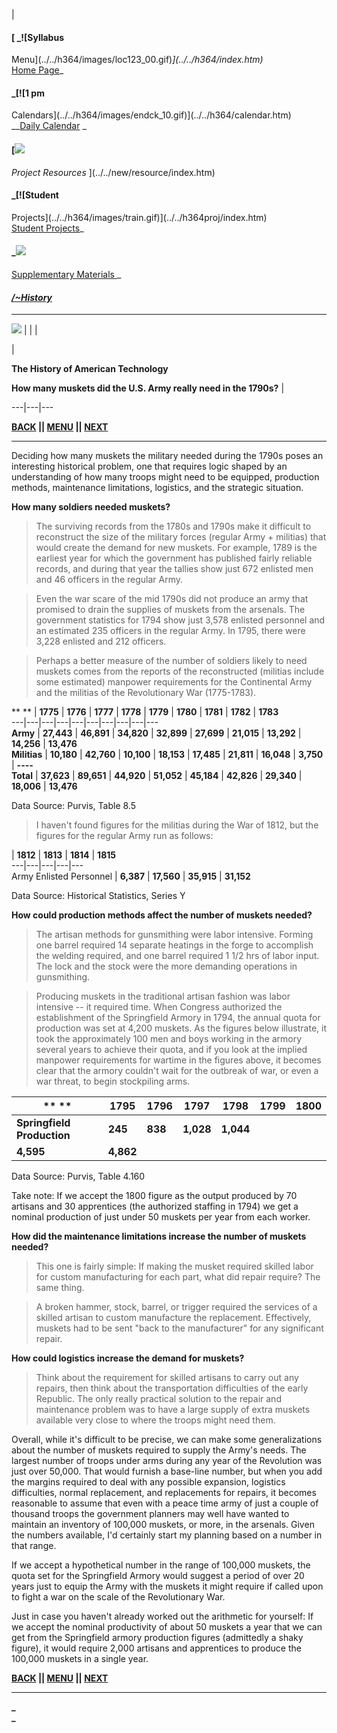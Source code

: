   
|

#### [ _![Syllabus
Menu](../../h364/images/loc123_00.gif)_](../../h364/index.htm)_  
[Home Page](../../h364/fall_01/index_main.htm)_

#### _[![1 pm
Calendars](../../h364/images/endck_10.gif)](../../h364/calendar.htm)[  
]()__[Daily Calendar](../../h364/calendar.htm) _

#### [![](../../new/resource/books.gif)  
_Project Resources_ ](../../new/resource/index.htm)

#### _[![Student
Projects](../../h364/images/train.gif)](../../h364proj/index.htm)[  
](../../h364proj/index.htm)[ Student Projects](../../h364proj/index.htm)_

#### _[![](../../h364/images/verraz.gif)](../index.htm)  
[Supplementary Materials ](../index.htm)_

#### [_/~History_](../../index.htm)  
  
---  
  


![](../../h364/images/trans.gif) |  |  |

  |

**The History of American Technology**

**How many muskets did the U.S. Army really need in the 1790s?** |

  
---|---|---  
  
**[BACK](rev_gun1.htm) || [MENU](index.htm) || [NEXT](rev_gun3.htm)**  
  
---  
  
Deciding how many muskets the military needed during the 1790s poses an
interesting historical problem, one that requires logic shaped by an
understanding of how many troops might need to be equipped, production
methods, maintenance limitations, logistics, and the strategic situation.

**How many soldiers needed muskets?**

> The surviving records from the 1780s and 1790s make it difficult to
reconstruct the size of the military forces (regular Army + militias) that
would create the demand for new muskets.  For example, 1789 is the earliest
year for which the government has published fairly reliable records, and
during that year the tallies show just 672 enlisted men and 46 officers in the
regular Army.

>

> Even the war scare of the mid 1790s did not produce an army that promised to
drain the supplies of muskets from the arsenals.  The government statistics
for 1794 show just 3,578 enlisted personnel and an estimated 235 officers in
the regular Army.  In 1795, there were 3,228 enlisted and 212 officers.

>

> Perhaps a better measure of the number of soldiers likely to need muskets
comes from the reports of the reconstructed (militias include some estimated)
manpower requirements for the Continental Army and the militias of the
Revolutionary War (1775-1783).

** ** | **1775** | **1776** | **1777** | **1778** | **1779** | **1780** |
**1781** | **1782** | **1783**  
---|---|---|---|---|---|---|---|---|---  
**Army** | **27,443** | **46,891** | **34,820** | **32,899** | **27,699** |
**21,015** | **13,292** | **14,256** | **13,476**  
**Militias** | **10,180** | **42,760** | **10,100** | **18,153** | **17,485**
| **21,811** | **16,048** | **3,750** | **\----**  
**Total** | **37,623** | **89,651** | **44,920** | **51,052** | **45,184** |
**42,826** | **29,340** | **18,006** | **13,476**  
  
Data Source: Purvis, Table 8.5  
  
> I haven't found figures for the militias during the War of 1812, but the
figures for the regular Army run as follows:

  | **1812** | **1813** | **1814** | **1815**  
---|---|---|---|---  
Army Enlisted Personnel | **6,387** | **17,560** | **35,915** | **31,152**  
  
Data Source: Historical Statistics, Series Y  
  
**How could production methods affect the number of muskets needed?**

> The artisan methods for gunsmithing were labor intensive.  Forming one
barrel required 14 separate heatings in the forge to accomplish the welding
required, and one barrel required 1 1/2 hrs of labor input.   The lock and the
stock were the more demanding operations in gunsmithing.

>

> Producing muskets in the traditional artisan fashion was labor intensive \--
it required time.  When Congress authorized the establishment  of the
Springfield Armory in 1794, the annual quota for production was set at 4,200
muskets.  As the figures below illustrate, it took the approximately 100 men
and boys working in the armory several years to achieve their quota, and if
you look at the implied manpower requirements for wartime in the figures
above, it becomes clear that the armory couldn't wait for the outbreak of war,
or even a war threat, to begin stockpiling arms.

** ** | **1795** | **1796** | **1797** | **1798** | **1799** | **1800**  
---|---|---|---|---|---|---  
**Springfield Production** | **245** | **838** | **1,028** | **1,044** |
**4,595** | **4,862**  
  
Data Source: Purvis, Table 4.160  
  
Take note:  If we accept the 1800 figure as the output produced by 70 artisans
and 30 apprentices (the authorized staffing in 1794) we get a nominal
production of just under 50 muskets per year from each worker.

  
**How did the maintenance limitations increase the number of muskets needed?**

> This one is fairly simple:  If making the musket required skilled labor for
custom manufacturing for each part, what did repair require?  The same thing.

>

> A broken hammer, stock, barrel, or trigger required the services of a
skilled artisan to custom manufacture the replacement.  Effectively, muskets
had to be sent "back to the manufacturer" for any significant repair.  
>

**How could logistics increase the demand for muskets?**

> Think about the requirement for skilled artisans to carry out any repairs,
then think about the transportation difficulties of the early Republic.  The
only really practical solution to the repair and maintenance problem was to
have a large supply of extra muskets available very close to where the troops
might need them.

Overall, while it's difficult to be precise, we can make some generalizations
about the number of muskets required to supply the Army's needs.  The largest
number of troops under arms during any year of the Revolution was just over
50,000.  That would furnish a base-line number, but when you add the margins
required to deal with any possible expansion, logistics difficulties, normal
replacement, and replacements for repairs, it becomes reasonable to assume
that even with a peace time army of just a couple of thousand troops the
government planners may well have wanted to maintain an inventory of 100,000
muskets, or more, in the arsenals.  Given the numbers available, I'd certainly
start my planning based on a number in that range.

If we accept a hypothetical number in the range of 100,000 muskets, the quota
set for the Springfield Armory would suggest a period of over 20 years just to
equip the Army with the muskets it might require if called upon to fight a war
on the scale of the Revolutionary War.

Just in case you haven't already worked out the arithmetic for yourself:  If
we accept the nominal productivity of about 50 muskets a year that we can get
from the Springfield armory production figures (admittedly a shaky figure), it
would require 2,000 artisans and apprentices to produce the 100,000 muskets in
a single year.  

**[BACK](rev_gun1.htm) || [MENU](index.htm) || [NEXT](rev_gun3.htm)**  
  
---  
  


**_  
_**

